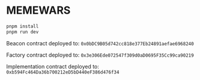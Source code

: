 # MEMEWARS

```sh
pnpm install
pnpm run dev
```

Beacon contract deployed to: `0x0bDC9B05d742cc818e377Eb24891aefae6968240`

Factory contract deployed to: `0x3e306Ede072547f309d0aD0695F35Cc99ca90219`

Implementation contract deployed to: `0xb594Fc464Da36b700212eD5bD440eF386d476f34`
